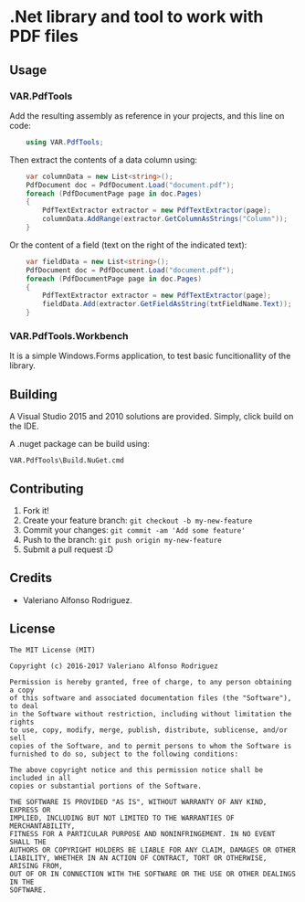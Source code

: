 # .Net library and tool to work with PDF files

## Usage

### VAR.PdfTools
Add the resulting assembly as reference in your projects, and this line on code:

```csharp
    using VAR.PdfTools;
```

Then extract the contents of a data column using:

```csharp
    var columnData = new List<string>();
    PdfDocument doc = PdfDocument.Load("document.pdf");
    foreach (PdfDocumentPage page in doc.Pages)
    {
        PdfTextExtractor extractor = new PdfTextExtractor(page);
        columnData.AddRange(extractor.GetColumnAsStrings("Column"));
    }
```

Or the content of a field (text on the right of the indicated text):

```csharp
    var fieldData = new List<string>();
    PdfDocument doc = PdfDocument.Load("document.pdf");
    foreach (PdfDocumentPage page in doc.Pages)
    {
        PdfTextExtractor extractor = new PdfTextExtractor(page);
        fieldData.Add(extractor.GetFieldAsString(txtFieldName.Text));
    }
```

### VAR.PdfTools.Workbench
It is a simple Windows.Forms application, to test basic funcitionallity of the library.

## Building
A Visual Studio 2015 and 2010 solutions are provided. Simply, click build on the IDE.

A .nuget package can be build using:

    VAR.PdfTools\Build.NuGet.cmd

## Contributing
1. Fork it!
2. Create your feature branch: `git checkout -b my-new-feature`
3. Commit your changes: `git commit -am 'Add some feature'`
4. Push to the branch: `git push origin my-new-feature`
5. Submit a pull request :D

## Credits
* Valeriano Alfonso Rodriguez.

## License

    The MIT License (MIT)

    Copyright (c) 2016-2017 Valeriano Alfonso Rodriguez

    Permission is hereby granted, free of charge, to any person obtaining a copy
    of this software and associated documentation files (the "Software"), to deal
    in the Software without restriction, including without limitation the rights
    to use, copy, modify, merge, publish, distribute, sublicense, and/or sell
    copies of the Software, and to permit persons to whom the Software is
    furnished to do so, subject to the following conditions:

    The above copyright notice and this permission notice shall be included in all
    copies or substantial portions of the Software.

    THE SOFTWARE IS PROVIDED "AS IS", WITHOUT WARRANTY OF ANY KIND, EXPRESS OR
    IMPLIED, INCLUDING BUT NOT LIMITED TO THE WARRANTIES OF MERCHANTABILITY,
    FITNESS FOR A PARTICULAR PURPOSE AND NONINFRINGEMENT. IN NO EVENT SHALL THE
    AUTHORS OR COPYRIGHT HOLDERS BE LIABLE FOR ANY CLAIM, DAMAGES OR OTHER
    LIABILITY, WHETHER IN AN ACTION OF CONTRACT, TORT OR OTHERWISE, ARISING FROM,
    OUT OF OR IN CONNECTION WITH THE SOFTWARE OR THE USE OR OTHER DEALINGS IN THE
    SOFTWARE.
